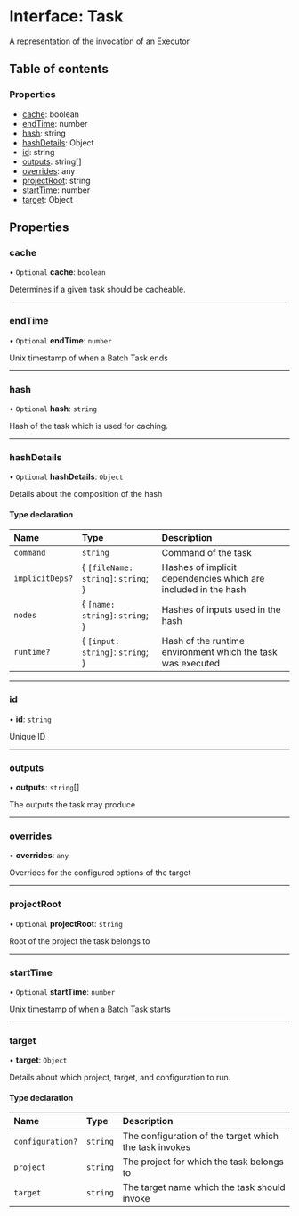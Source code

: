 # Interface: Task

A representation of the invocation of an Executor

## Table of contents

### Properties

- [cache](../../devkit/documents/Task#cache): boolean
- [endTime](../../devkit/documents/Task#endtime): number
- [hash](../../devkit/documents/Task#hash): string
- [hashDetails](../../devkit/documents/Task#hashdetails): Object
- [id](../../devkit/documents/Task#id): string
- [outputs](../../devkit/documents/Task#outputs): string[]
- [overrides](../../devkit/documents/Task#overrides): any
- [projectRoot](../../devkit/documents/Task#projectroot): string
- [startTime](../../devkit/documents/Task#starttime): number
- [target](../../devkit/documents/Task#target): Object

## Properties

### cache

• `Optional` **cache**: `boolean`

Determines if a given task should be cacheable.

---

### endTime

• `Optional` **endTime**: `number`

Unix timestamp of when a Batch Task ends

---

### hash

• `Optional` **hash**: `string`

Hash of the task which is used for caching.

---

### hashDetails

• `Optional` **hashDetails**: `Object`

Details about the composition of the hash

#### Type declaration

| Name            | Type                                | Description                                                    |
| :-------------- | :---------------------------------- | :------------------------------------------------------------- |
| `command`       | `string`                            | Command of the task                                            |
| `implicitDeps?` | { `[fileName: string]`: `string`; } | Hashes of implicit dependencies which are included in the hash |
| `nodes`         | { `[name: string]`: `string`; }     | Hashes of inputs used in the hash                              |
| `runtime?`      | { `[input: string]`: `string`; }    | Hash of the runtime environment which the task was executed    |

---

### id

• **id**: `string`

Unique ID

---

### outputs

• **outputs**: `string`[]

The outputs the task may produce

---

### overrides

• **overrides**: `any`

Overrides for the configured options of the target

---

### projectRoot

• `Optional` **projectRoot**: `string`

Root of the project the task belongs to

---

### startTime

• `Optional` **startTime**: `number`

Unix timestamp of when a Batch Task starts

---

### target

• **target**: `Object`

Details about which project, target, and configuration to run.

#### Type declaration

| Name             | Type     | Description                                            |
| :--------------- | :------- | :----------------------------------------------------- |
| `configuration?` | `string` | The configuration of the target which the task invokes |
| `project`        | `string` | The project for which the task belongs to              |
| `target`         | `string` | The target name which the task should invoke           |
